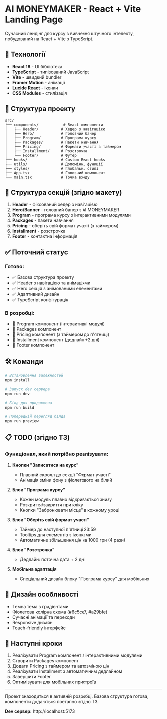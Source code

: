 # AI MONEYMAKER - React + Vite Landing Page

Сучасний лендінг для курсу з вивчення штучного інтелекту, побудований на React + Vite з TypeScript.

## 🚀 Технології

- **React 18** - UI бібліотека
- **TypeScript** - типізований JavaScript
- **Vite** - швидкий bundler
- **Framer Motion** - анімації
- **Lucide React** - іконки
- **CSS Modules** - стилізація

## 📁 Структура проекту

```
src/
├── components/           # React компоненти
│   ├── Header/          # Хедер з навігацією
│   ├── Hero/            # Головний банер
│   ├── Program/         # Програма курсу
│   ├── Packages/        # Пакети навчання
│   ├── Pricing/         # Формати участі з таймером
│   ├── Installment/     # Розстрочка
│   └── Footer/          # Футер
├── hooks/               # Custom React hooks
├── utils/               # Допоміжні функції
├── styles/              # Глобальні стилі
├── App.tsx              # Головний компонент
└── main.tsx             # Точка входу
```

## 🎯 Структура секцій (згідно макету)

1. **Header** - фіксований хедер з навігацією
2. **Hero/Banner** - головний банер з AI MONEYMAKER
3. **Program** - програма курсу з інтерактивними модулями
4. **Packages** - пакети навчання
5. **Pricing** - оберіть свій формат участі (з таймером)
6. **Installment** - розстрочка
7. **Footer** - контактна інформація

## ✅ Поточний статус

### Готово:

- ✅ Базова структура проекту
- ✅ Header з навігацією та анімаціями
- ✅ Hero секція з анімованими елементами
- ✅ Адаптивний дизайн
- ✅ TypeScript конфігурація

### В розробці:

- 🔄 Program компонент (інтерактивні модулі)
- 🔄 Packages компонент
- 🔄 Pricing компонент (з таймером до п'ятниці)
- 🔄 Installment компонент (дедлайн +2 дні)
- 🔄 Footer компонент

## 🛠 Команди

```bash
# Встановлення залежностей
npm install

# Запуск dev сервера
npm run dev

# Білд для продакшена
npm run build

# Попередній перегляд білда
npm run preview
```

## 📋 TODO (згідно ТЗ)

### Функціонал, який потрібно реалізувати:

1. **Кнопки "Записатися на курс"**

   - Плавний скролл до секції "Формат участі"
   - Анімація зміни фону з фіолетового на білий

2. **Блок "Програма курсу"**

   - Кожен модуль плавно відкривається знизу
   - Розкриття/закриття при кліку
   - Кнопки "Забронювати місце" в кожному уроці

3. **Блок "Оберіть свій формат участі"**

   - Таймер до наступної п'ятниці 23:59
   - Tooltips для елементів з іконками
   - Автоматичне збільшення цін на 1000 грн (4 рази)

4. **Блок "Розстрочка"**

   - Дедлайн: поточна дата + 2 дні

5. **Мобільна адаптація**
   - Спеціальний дизайн блоку "Програма курсу" для мобільних

## 🎨 Дизайн особливості

- Темна тема з градієнтами
- Фіолетова колірна схема (#6c5ce7, #a29bfe)
- Сучасні анімації та переходи
- Responsive дизайн
- Touch-friendly інтерфейс

## 🚀 Наступні кроки

1. Реалізувати Program компонент з інтерактивними модулями
2. Створити Packages компонент
3. Додати Pricing з таймером та автозміною цін
4. Реалізувати Installment з автоматичним дедлайном
5. Завершити Footer
6. Оптимізувати для мобільних пристроїв

---

Проект знаходиться в активній розробці. Базова структура готова, компоненти додаються поетапно згідно ТЗ.

**Dev сервер:** http://localhost:5173